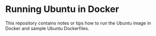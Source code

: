 # Running Ubuntu in Docker
This repository contains notes or tips how to run the Ubuntu image in Docker and sample Ubuntu Dockerfiles.
